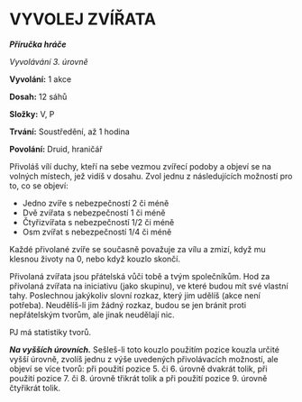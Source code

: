 # VYVOLEJ ZVÍŘATA

***Příručka hráče***

*Vyvolávání 3. úrovně*

**Vyvolání:** 1 akce

**Dosah:** 12 sáhů

**Složky:** V, P

**Trvání:** Soustředění, až 1 hodina

**Povolání:** Druid, hraničář

Přivoláš vílí duchy, kteří na sebe vezmou zvířecí podoby a objeví se na volných místech, jež vidíš v dosahu. Zvol jednu z následujících možností pro to, co se objeví:

 * Jedno zvíře s nebezpečností 2 či méně 	
 * Dvě zvířata s nebezpečností 1 či méně 
 * Čtyřizvířata s nebezpečností 1/2 či méně 
 * Osm zvířat s nebezpečností 1/4 či méně 	

Každé přivolané zvíře se současně považuje za vílu a zmizí, když mu klesnou životy na 0, nebo když kouzlo skončí. 

Přivolaná zvířata jsou přátelská vůči tobě a tvým společníkům. Hod za přivolaná zvířata na iniciativu (jako skupinu), ve které budou mít své vlastní tahy. Poslechnou jakýkoliv slovní rozkaz, který jim udělíš (akce není potřeba). Neudělíš-li jim žádný rozkaz, budou se jen bránit proti nepřátelským tvorům, ale jinak neudělají nic. 

PJ má statistiky tvorů.

***Na vyšších úrovních.*** Sešleš-li toto kouzlo použitím pozice kouzla určité vyšší úrovně, zvolíš jednu z výše uvedených přivolávacích možností, ale objeví se více tvorů: při použití pozice 5. či 6. úrovně dvakrát tolik, při použití pozice 7. či 8. úrovně třikrát tolik a při použití pozice 9. úrovně čtyřikrát tolik.